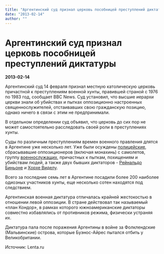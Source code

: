 ```yaml
---
title: "Аргентинский суд признал церковь пособницей преступлений диктатуры"
date: "2013-02-14"
author: ""
---
```


# Аргентинский суд признал церковь пособницей преступлений диктатуры

**2013-02-14** 

Аргентинский суд 14 февраля признал местную католическую церковь причастной к преступлениям военной хунты, правившей страной с 1976 по 1983 год, сообщает BBC News. Суд установил, что высшие иерархи церкви знали об убийствах и пытках оппозиционно настроенных священнослужителей, отстаивавших свою гражданскую позицию, однако ничего в связи с этим не предпринимали.

В отдельном определении суд объявил, что церковь до сих пор не может самостоятельно расследовать своей роли в преступлениях хунты.

Суды по различным преступлениям времен военного правления длятся в Аргентине уже несколько лет. Уже были осуждены [полицейские](http://lenta.ru/news/2011/06/03/killings/), сбрасывавшие оппозиционеров (включая монахинь) с самолетов, группу [военнослужащих](http://lenta.ru/news/2011/10/27/argentina/), причастных к пыткам, похищениям и убийствам людей, а также двух бывших диктаторов - [Рейнальдо Биньоне](http://lenta.ru/news/2011/12/30/again/) и [Хорхе Виделу](http://lenta.ru/news/2012/07/06/videla/).

Всего за последние семь лет в Аргентине посадили более 200 наиболее одиозных участников хунты, еще несколько сотен находятся под следствием.

Аргентинская военная диктатура отличалась крайней жестокостью в отношении левой оппозиции. В стране действовал так называемый «план Кондор», в рамках которого южноамериканские диктаторы совместно избавлялись от противников режима, физически устраняя их.

Диктатура пала после поражения Аргентины в войне за Фолклендские (Мальвинские) острова, которые Буэнос-Айрес пытался отбить у Великобритании.

Источник: Lenta.ru